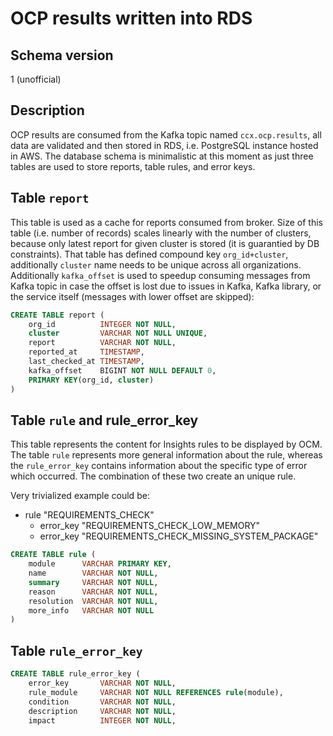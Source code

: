# OCP results written into RDS

## Schema version

1 (unofficial)

## Description

OCP results are consumed from the Kafka topic named `ccx.ocp.results`, all data
are validated and then stored in RDS, i.e. PostgreSQL instance hosted in AWS.
The database schema is minimalistic at this moment as just three tables are
used to store reports, table rules, and error keys.

## Table `report`

This table is used as a cache for reports consumed from broker. Size of this
table (i.e. number of records) scales linearly with the number of clusters,
because only latest report for given cluster is stored (it is guarantied by DB
constraints). That table has defined compound key `org_id+cluster`,
additionally `cluster` name needs to be unique across all organizations.
Additionally `kafka_offset` is used to speedup consuming messages from Kafka
topic in case the offset is lost due to issues in Kafka, Kafka library, or
the service itself (messages with lower offset are skipped):

```sql
CREATE TABLE report (
    org_id          INTEGER NOT NULL,
    cluster         VARCHAR NOT NULL UNIQUE,
    report          VARCHAR NOT NULL,
    reported_at     TIMESTAMP,
    last_checked_at TIMESTAMP,
    kafka_offset    BIGINT NOT NULL DEFAULT 0,
    PRIMARY KEY(org_id, cluster)
)
```

## Table `rule` and rule_error_key

This table represents the content for Insights rules to be displayed by OCM.
The table `rule` represents more general information about the rule, whereas
the `rule_error_key` contains information about the specific type of error
which occurred. The combination of these two create an unique rule.

Very trivialized example could be:

* rule "REQUIREMENTS_CHECK"
  * error_key "REQUIREMENTS_CHECK_LOW_MEMORY"
  * error_key "REQUIREMENTS_CHECK_MISSING_SYSTEM_PACKAGE"

```sql
CREATE TABLE rule (
    module      VARCHAR PRIMARY KEY,
    name        VARCHAR NOT NULL,
    summary     VARCHAR NOT NULL,
    reason      VARCHAR NOT NULL,
    resolution  VARCHAR NOT NULL,
    more_info   VARCHAR NOT NULL
)
```

## Table `rule_error_key`

```sql
CREATE TABLE rule_error_key (
    error_key       VARCHAR NOT NULL,
    rule_module     VARCHAR NOT NULL REFERENCES rule(module),
    condition       VARCHAR NOT NULL,
    description     VARCHAR NOT NULL,
    impact          INTEGER NOT NULL,
```
